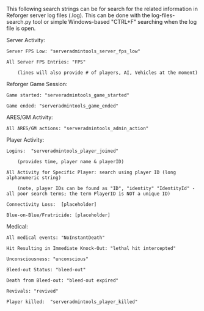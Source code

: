 This following search strings can be for search for the related information in Reforger server log files (.log). This can be done with the log-files-search.py tool or simple Windows-based "CTRL+F" searching when the log file is open.

Server Activity:

	Server FPS Low: "serveradmintools_server_fps_low"

	All Server FPS Entries: "FPS" 

		(lines will also provide # of players, AI, Vehicles at the moment)

Reforger Game Session:

	Game started: "serveradmintools_game_started"

	Game ended: "serveradmintools_game_ended"

ARES/GM Activity:

	All ARES/GM actions: "serveradmintools_admin_action"

Player Activity:

	Logins:  "serveradmintools_player_joined" 

		(provides time, player name & playerID)
			 
	All Activity for Specific Player: search using player ID (long alphanumeric string)

		(note, player IDs can be found as "ID", "identity" "IdentityId" - all poor search terms; the term PlayerID is NOT a unique ID)

	Connectivity Loss:  [placeholder]

	Blue-on-Blue/Fratricide: [placeholder]

Medical:

	All medical events: "NoInstantDeath"

	Hit Resulting in Immediate Knock-Out: "lethal hit intercepted"

	Unconsciousness: "unconscious"

	Bleed-out Status: "bleed-out"

	Death from Bleed-out: "bleed-out expired"

	Revivals: "revived"

	Player killed:  "serveradmintools_player_killed"

